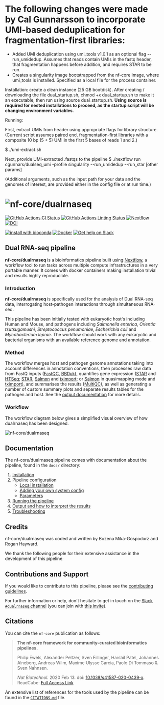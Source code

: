 # The following changes were made by Cal Gunnarsson to incorporate UMI-based deduplication for fragmentation-first libraries:
- Added UMI deduplication using umi_tools v1.0.1 as an optional flag --run_umidedup. Assumes that reads contain UMIs in the fastq header, that fragmentation happens before addition, and requires STAR to be run. 
- Creates a singularity image bootstrapped from the nf-core image, where umi_tools is installed. Specified as a local file for the process container.

Installation: create a clean instance (25 GB bootdisk). After creating / downloading the file dual_startup.sh, chmod +x dual_startup.sh to make it an executable, then run using source dual_startup.sh. **Using source is required for nested installations to proceed, as the startup script will be changing environment variables.** 

Running: 

First, extract UMIs from header using appropriate flags for library structure. (Current script assumes paired end, fragmentation-first libraries with a composite 10 bp (5 + 5) UMI in the first 5 bases of reads 1 and 2.)

$ ./umi-extract.sh 

Next, provide UMI-extracted .fastqs to the pipeline
$ ./nextflow run cgunnars/dualseq_umi -profile singularity --run_umidedup --run_star \[other params\]

(Additional arguments, such as the input path for your data and the genomes of interest, are provided either in the config file or at run time.)

# ![nf-core/dualrnaseq](docs/images/nf-core-dualrnaseq_logo.png)

[![GitHub Actions CI Status](https://github.com/nf-core/dualrnaseq/workflows/nf-core%20CI/badge.svg)](https://github.com/nf-core/dualrnaseq/actions)
[![GitHub Actions Linting Status](https://github.com/nf-core/dualrnaseq/workflows/nf-core%20linting/badge.svg)](https://github.com/nf-core/dualrnaseq/actions)
[![Nextflow](https://img.shields.io/badge/nextflow-%E2%89%A520.10.0-brightgreen.svg)](https://www.nextflow.io/)
[![DOI](https://zenodo.org/badge/309982089.svg)](https://zenodo.org/badge/latestdoi/309982089)

[![install with bioconda](https://img.shields.io/badge/install%20with-bioconda-brightgreen.svg)](https://bioconda.github.io/)
[![Docker](https://img.shields.io/docker/automated/nfcore/dualrnaseq.svg)](https://hub.docker.com/r/nfcore/dualrnaseq)
[![Get help on Slack](http://img.shields.io/badge/slack-nf--core%20%23dualrnaseq-4A154B?logo=slack)](https://nfcore.slack.com/channels/dualrnaseq)

## Dual RNA-seq pipeline

**nf-core/dualrnaseq** is a bioinformatics pipeline built using [Nextflow](https://www.nextflow.io), a workflow tool to run tasks across multiple compute infrastructures in a very portable manner. It comes with docker containers making installation trivial and results highly reproducible.

### Introduction

**nf-core/dualrnaseq** is specifically used for the analysis of Dual RNA-seq data, interrogating host-pathogen interactions through simultaneous RNA-seq.

This pipeline has been initially tested with eukaryotic host's including Human and Mouse, and pathogens including *Salmonella enterica*, *Orientia tsutsugamushi*, *Streptococcus penumoniae*, *Escherichia coli* and *Mycobacterium leprae*. The workflow should work with any eukaryotic and bacterial organisms with an available reference genome and annotation.

### Method

The workflow merges host and pathogen genome annotations taking into account differences in annotation conventions, then processes raw data from FastQ inputs ([FastQC](https://www.bioinformatics.babraham.ac.uk/projects/fastqc/), [BBDuk](https://jgi.doe.gov/data-and-tools/bbtools/bb-tools-user-guide/bbduk-guide/)),   quantifies gene expression ([STAR](https://github.com/alexdobin/STAR) and [HTSeq](https://htseq.readthedocs.io/en/master/); [STAR](https://github.com/alexdobin/STAR), [Salmon](https://combine-lab.github.io/salmon/) and [tximport](https://bioconductor.org/packages/release/bioc/html/tximport.html); or [Salmon](https://combine-lab.github.io/salmon/) in quasimapping mode and [tximport](https://bioconductor.org/packages/release/bioc/html/tximport.html)), and summarises the results ([MultiQC](http://multiqc.info/)), as well as generating a number of custom summary plots and separate results tables for the pathogen and host. See the [output documentation](docs/output.md) for more details.

### Workflow

The workflow diagram below gives a simplified visual overview of how dualrnaseq has been designed.

![nf-core/dualrnaseq](docs/images/Workflow_diagram_dualrnaseq.png)

## Documentation

The nf-core/dualrnaseq pipeline comes with documentation about the pipeline, found in the `docs/` directory:

1. [Installation](https://nf-co.re/usage/installation)
2. Pipeline configuration
    * [Local installation](https://nf-co.re/usage/local_installation)
    * [Adding your own system config](https://nf-co.re/usage/adding_own_config)
    * [Parameters](docs/parameters.md)
3. [Running the pipeline](docs/usage.md)
4. [Output and how to interpret the results](docs/output.md)
5. [Troubleshooting](https://nf-co.re/usage/troubleshooting)

## Credits

nf-core/dualrnaseq was coded and written by Bozena Mika-Gospodorz and Regan Hayward.

We thank the following people for their extensive assistance in the development
of this pipeline:

## Contributions and Support

If you would like to contribute to this pipeline, please see the [contributing guidelines](.github/CONTRIBUTING.md).

For further information or help, don't hesitate to get in touch on the [Slack `#dualrnaseq` channel](https://nfcore.slack.com/channels/dualrnaseq) (you can join with [this invite](https://nf-co.re/join/slack)).

## Citations

You can cite the `nf-core` publication as follows:

> **The nf-core framework for community-curated bioinformatics pipelines.**
>
> Philip Ewels, Alexander Peltzer, Sven Fillinger, Harshil Patel, Johannes Alneberg, Andreas Wilm, Maxime Ulysse Garcia, Paolo Di Tommaso & Sven Nahnsen.
>
> _Nat Biotechnol._ 2020 Feb 13. doi: [10.1038/s41587-020-0439-x](https://dx.doi.org/10.1038/s41587-020-0439-x).
> ReadCube: [Full Access Link](https://rdcu.be/b1GjZ)

An extensive list of references for the tools used by the pipeline can be found in the [`CITATIONS.md`](CITATIONS.md) file.

